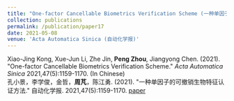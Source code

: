 ```yaml
---
title: "One-factor Cancellable Biometrics Verification Scheme (一种单因子的可撤销生物特征认证方法)"
collection: publications
permalink: /publication/paper17
date: 2021-05-08
venue: 'Acta Automatica Sinica (自动化学报)'
---
```


Xiao-Jing Kong, Xue-Jun Li, Zhe Jin, **Peng Zhou**, Jiangyong Chen. (2021). &quot;One-factor Cancellable Biometrics Verification Scheme.&quot; <i>Acta Automatica Sinica</i> 2021,47(5):1159-1170. (In Chinese) <br/>孔小景，李学俊，金哲，**周芃**，陈江勇. (2021). &quot;一种单因子的可撤销生物特征认证方法.&quot; 自动化学报. 2021,47(5):1159-1170. [paper](http://Doctor-Nobody.github.io/papers/自动化学报2021.pdf) 